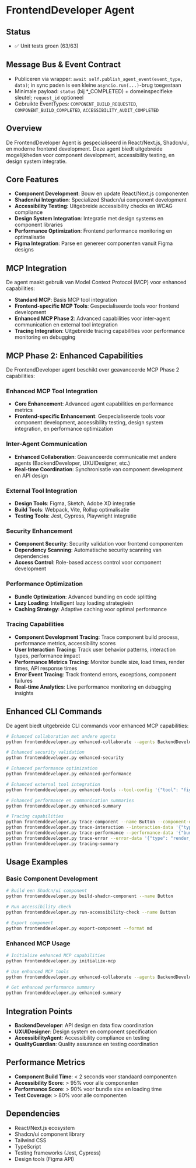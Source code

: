 # FrontendDeveloper Agent

## Status
- ✅ Unit tests groen (63/63)

## Message Bus & Event Contract
- Publiceren via wrapper: `await self.publish_agent_event(event_type, data)`; in sync paden is een kleine `asyncio.run(...)`-brug toegestaan
- Minimale payload: `status` (bij *_COMPLETED) + domeinspecifieke sleutel; `request_id` optioneel
- Gebruikte EventTypes: `COMPONENT_BUILD_REQUESTED`, `COMPONENT_BUILD_COMPLETED`, `ACCESSIBILITY_AUDIT_COMPLETED`

## Overview
De FrontendDeveloper Agent is gespecialiseerd in React/Next.js, Shadcn/ui, en moderne frontend development. Deze agent biedt uitgebreide mogelijkheden voor component development, accessibility testing, en design system integratie.

## Core Features
- **Component Development**: Bouw en update React/Next.js componenten
- **Shadcn/ui Integration**: Specialized Shadcn/ui component development
- **Accessibility Testing**: Uitgebreide accessibility checks en WCAG compliance
- **Design System Integration**: Integratie met design systems en component libraries
- **Performance Optimization**: Frontend performance monitoring en optimalisatie
- **Figma Integration**: Parse en genereer componenten vanuit Figma designs

## MCP Integration
De agent maakt gebruik van Model Context Protocol (MCP) voor enhanced capabilities:
- **Standard MCP**: Basis MCP tool integration
- **Frontend-specific MCP Tools**: Gespecialiseerde tools voor frontend development
- **Enhanced MCP Phase 2**: Advanced capabilities voor inter-agent communication en external tool integration
- **Tracing Integration**: Uitgebreide tracing capabilities voor performance monitoring en debugging

## MCP Phase 2: Enhanced Capabilities
De FrontendDeveloper agent beschikt over geavanceerde MCP Phase 2 capabilities:

### Enhanced MCP Tool Integration
- **Core Enhancement**: Advanced agent capabilities en performance metrics
- **Frontend-specific Enhancement**: Gespecialiseerde tools voor component development, accessibility testing, design system integration, en performance optimization

### Inter-Agent Communication
- **Enhanced Collaboration**: Geavanceerde communicatie met andere agents (BackendDeveloper, UXUIDesigner, etc.)
- **Real-time Coordination**: Synchronisatie van component development en API design

### External Tool Integration
- **Design Tools**: Figma, Sketch, Adobe XD integratie
- **Build Tools**: Webpack, Vite, Rollup optimalisatie
- **Testing Tools**: Jest, Cypress, Playwright integratie

### Security Enhancement
- **Component Security**: Security validation voor frontend componenten
- **Dependency Scanning**: Automatische security scanning van dependencies
- **Access Control**: Role-based access control voor component development

### Performance Optimization
- **Bundle Optimization**: Advanced bundling en code splitting
- **Lazy Loading**: Intelligent lazy loading strategieën
- **Caching Strategy**: Adaptive caching voor optimal performance

### Tracing Capabilities
- **Component Development Tracing**: Trace component build process, performance metrics, accessibility scores
- **User Interaction Tracing**: Track user behavior patterns, interaction types, performance impact
- **Performance Metrics Tracing**: Monitor bundle size, load times, render times, API response times
- **Error Event Tracing**: Track frontend errors, exceptions, component failures
- **Real-time Analytics**: Live performance monitoring en debugging insights

## Enhanced CLI Commands
De agent biedt uitgebreide CLI commands voor enhanced MCP capabilities:

```bash
# Enhanced collaboration met andere agents
python frontenddeveloper.py enhanced-collaborate --agents BackendDeveloper UXUIDesigner --message "Component API design"

# Enhanced security validation
python frontenddeveloper.py enhanced-security

# Enhanced performance optimization
python frontenddeveloper.py enhanced-performance

# Enhanced external tool integration
python frontenddeveloper.py enhanced-tools --tool-config '{"tool": "figma", "action": "parse"}'

# Enhanced performance en communication summaries
python frontenddeveloper.py enhanced-summary

# Tracing capabilities
python frontenddeveloper.py trace-component --name Button --component-data '{"phase": "build", "framework": "react"}'
python frontenddeveloper.py trace-interaction --interaction-data '{"type": "click", "component_name": "Button"}'
python frontenddeveloper.py trace-performance --performance-data '{"bundle_size": 150, "load_time": 200}'
python frontenddeveloper.py trace-error --error-data '{"type": "render_error", "message": "Component failed to render"}'
python frontenddeveloper.py tracing-summary
```

## Usage Examples

### Basic Component Development
```bash
# Build een Shadcn/ui component
python frontenddeveloper.py build-shadcn-component --name Button

# Run accessibility check
python frontenddeveloper.py run-accessibility-check --name Button

# Export component
python frontenddeveloper.py export-component --format md
```

### Enhanced MCP Usage
```bash
# Initialize enhanced MCP capabilities
python frontenddeveloper.py initialize-mcp

# Use enhanced MCP tools
python frontenddeveloper.py enhanced-collaborate --agents BackendDeveloper --message "API design for Button component"

# Get enhanced performance summary
python frontenddeveloper.py enhanced-summary
```

## Integration Points
- **BackendDeveloper**: API design en data flow coordination
- **UXUIDesigner**: Design system en component specification
- **AccessibilityAgent**: Accessibility compliance en testing
- **QualityGuardian**: Quality assurance en testing coordination

## Performance Metrics
- **Component Build Time**: < 2 seconds voor standaard componenten
- **Accessibility Score**: > 95% voor alle componenten
- **Performance Score**: > 90% voor bundle size en loading time
- **Test Coverage**: > 80% voor alle componenten

## Dependencies
- React/Next.js ecosystem
- Shadcn/ui component library
- Tailwind CSS
- TypeScript
- Testing frameworks (Jest, Cypress)
- Design tools (Figma API)
